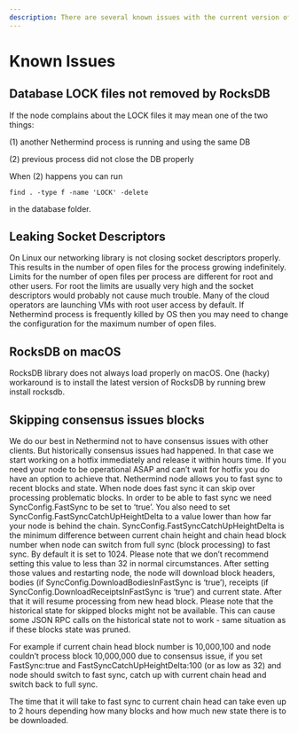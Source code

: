 ```yaml
---
description: There are several known issues with the current version of Nethermind
---
```


# Known Issues

## Database LOCK files not removed by RocksDB

If the node complains about the LOCK files it may mean one of the two things:

\(1\) another Nethermind process is running and using the same DB

\(2\) previous process did not close the DB properly

When \(2\) happens you can run

`find . -type f -name 'LOCK' -delete`

in the database folder.

## Leaking Socket Descriptors

On Linux our networking library is not closing socket descriptors properly. This results in the number of open files for the process growing indefinitely. Limits for the number of open files per process are different for root and other users. For root the limits are usually very high and the socket descriptors would probably not cause much trouble. Many of the cloud operators are launching VMs with root user access by default. If Nethermind process is frequently killed by OS then you may need to change the configuration for the maximum number of open files.

## RocksDB on macOS

RocksDB library does not always load properly on macOS. One \(hacky\) workaround is to install the latest version of RocksDB by running brew install rocksdb.

## Skipping consensus issues blocks

We do our best in Nethermind not to have consensus issues with other clients. But historically consensus issues had happened. In that case we start working on a hotfix immediately and release it within hours time. If you need your node to be operational ASAP and can’t wait for hotfix you do have an option to achieve that. Nethermind node allows you to fast sync to recent blocks and state. When node does fast sync it can skip over processing problematic blocks. In order to be able to fast sync we need SyncConfig.FastSync to be set to ‘true’. You also need to set SyncConfig.FastSyncCatchUpHeightDelta to a value lower than how far your node is behind the chain. SyncConfig.FastSyncCatchUpHeightDelta is the minimum difference between current chain height and chain head block number when node can switch from full sync \(block processing\) to fast sync. By default it is set to 1024. Please note that we don’t recommend setting this value to less than 32 in normal circumstances. After setting those values and restarting node, the node will download block headers, bodies \(if SyncConfig.DownloadBodiesInFastSync is ‘true’\), receipts \(if SyncConfig.DownloadReceiptsInFastSync is ‘true’\) and current state. After that it will resume processing from new head block. Please note that the historical state for skipped blocks might not be available. This can cause some JSON RPC calls on the historical state not to work - same situation as if these blocks state was pruned.

For example if current chain head block number is 10,000,100 and node couldn’t process block 10,000,000 due to consensus issue, if you set FastSync:true and FastSyncCatchUpHeightDelta:100 \(or as low as 32\) and node should switch to fast sync, catch up with current chain head and switch back to full sync.

The time that it will take to fast sync to current chain head can take even up to 2 hours depending how many blocks and how much new state there is to be downloaded.

